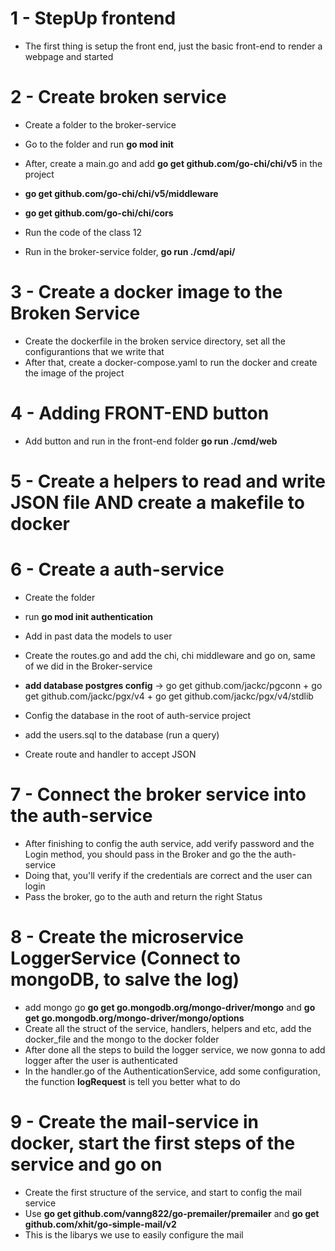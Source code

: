 # 1 - StepUp frontend

- The first thing is setup the front end, just the basic front-end to render a webpage
  and started

# 2 - Create broken service

- Create a folder to the broker-service
- Go to the folder and run **go mod init**
- After, create a main.go and add **go get github.com/go-chi/chi/v5** in the project
- **go get github.com/go-chi/chi/v5/middleware**
- **go get github.com/go-chi/chi/cors**
- Run the code of the class 12

- Run in the broker-service folder, **go run ./cmd/api/**

# 3 - Create a docker image to the Broken Service

- Create the dockerfile in the broken service directory, set all the configurantions that we write that
- After that, create a docker-compose.yaml to run the docker and create the image of the project

# 4 - Adding FRONT-END button

- Add button and run in the front-end folder **go run ./cmd/web**

# 5 - Create a helpers to read and write JSON file AND create a makefile to docker

# 6 - Create a auth-service

- Create the folder
- run **go mod init authentication**
- Add in past data the models to user
- Create the routes.go and add the chi, chi middleware and go on, same of we did in the Broker-service

- **add database postgres config** -> go get github.com/jackc/pgconn + go get github.com/jackc/pgx/v4 + go get github.com/jackc/pgx/v4/stdlib
- Config the database in the root of auth-service project
- add the users.sql to the database (run a query)

- Create route and handler to accept JSON

# 7 - Connect the broker service into the auth-service

- After finishing to config the auth service, add verify password and the Login method, you should pass in the Broker and go the the auth-service
- Doing that, you'll verify if the credentials are correct and the user can login
- Pass the broker, go to the auth and return the right Status

# 8 - Create the microservice LoggerService (Connect to mongoDB, to salve the log)

- add mongo go **go get go.mongodb.org/mongo-driver/mongo** and **go get go.mongodb.org/mongo-driver/mongo/options**
- Create all the struct of the service, handlers, helpers and etc, add the docker_file and the mongo to the docker folder
- After done all the steps to build the logger service, we now gonna to add logger after the user is authenticated
- In the handler.go of the AuthenticationService, add some configuration, the function **logRequest** is tell you better
  what to do

# 9 - Create the mail-service in docker, start the first steps of the service and go on

- Create the first structure of the service, and start to config the mail service
- Use **go get github.com/vanng822/go-premailer/premailer** and **go get github.com/xhit/go-simple-mail/v2**
- This is the libarys we use to easily configure the mail
